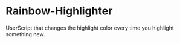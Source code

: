# Rainbow-Highlighter
UserScript that changes the highlight color every time you highlight something new. 
